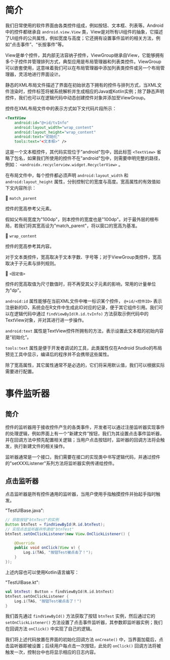 # 简介
我们日常使用的软件界面由各类控件组成，例如按钮、文本框、列表等。Android中的控件都继承自 `android.view.View` 类，View是对所有UI组件的抽象，它描述了UI组件的公共属性，例如宽度与高度；它还拥有设置事件监听的相关方法，例如“点击事件”、“长按事件”等。

View是单个控件，其内部无法容纳子控件，ViewGroup继承自View，它能够拥有多个子控件并管理排列方式，典型应用是布局管理器和列表类控件。ViewGroup可以嵌套使用，这意味着我们可以在布局管理器中添加列表类控件或另一个布局管理器，灵活地进行界面设计。

静态的XML布局文件描述了界面在初始状态下拥有的控件与排列方式，当XML文件渲染时，控件标签将被系统解析并生成相应的Java或Kotlin实例；除了静态声明控件，我们也可以在逻辑代码中动态创建控件对象并添加至ViewGroup。

控件在XML布局文件中的表示方式如下文代码片段所示：

```xml
<TextView
    android:id="@+id/tvInfo"
    android:layout_width="wrap_content"
    android:layout_height="wrap_content"
    android:text="初始化"
    tools:text="<文本框>" />
```

这是一个文本框控件，其代码实现位于"android"包中，因此标签 `<TextView>` 省略了包名，如果我们所使用的控件不在"android"包中，则需要申明完整的路径，例如： `<androidx.recyclerview.widget.RecyclerView>` 。

在布局文件中，每个控件都必须声明 `android:layout_width` 和 `android:layout_height` 属性，分别控制它的宽度与高度。宽高属性的有效值如下文内容所示：

🔷 `match_parent`

控件的宽高参考父元素。

假如父布局宽度为"100dp"，则本控件的宽度也是"100dp"。对于最外层的根布局，若我们将其宽高设为"match_parent"，将以窗口的宽高为基准。

🔷 `wrap_content`

控件的宽高参考其内容。

对于文本类控件，宽高取决于文本字数、字号等；对于ViewGroup类控件，宽高取决于子元素与排列规则。

🔷 `<固定值>`

控件的宽高取值为尺寸数值时，将不再受其父子元素的影响，常用的计量单位为"dp"。

`android:id` 属性能够在当前XML文件中唯一标识某个控件， `@+id/<控件ID>` 表示注册新的ID，系统会在R文件中生成此ID对应的记录，便于其它组件引用。我们可以在逻辑代码中通过 `findViewById(R.id.tvInfo)` 方法获取示例代码中的TextView对象，并对其进行进一步操作。

`android:text` 属性是TextView控件所拥有的方法，表示设置此文本框的初始内容是“初始化”。

`tools:text` 属性是便于开发者调试的工具，此类属性仅在Android Studio的布局预览工具中显示，编译后的程序并不会携带这些属性。

除了宽高属性，其它属性通常不是必选的，它们将采用默认值，我们可以根据实际需要进行配置。

# 事件监听器
## 简介
控件的监听器用于接收控件产生的各类事件，开发者可以通过注册监听器实现事件的处理逻辑，例如界面上有一个“新建文件”按钮，我们为其设置点击事件监听器，并在回调方法中预先配置相关逻辑；当用户点击按钮时，监听器的回调方法将会触发，执行新建文件的相关操作。

监听器通常是一个接口，我们需要在接口的实现类中书写逻辑代码，并通过控件的"setXXXListener"系列方法将监听器实例传递给控件。

## 点击监听器
点击监听器是所有控件通用的监听器，当用户使用手指触摸控件并抬起手指时触发。

"TestUIBase.java":

```java
// 获取按钮"btnTest"的实例
Button btnTest = findViewById(R.id.btnTest);
// 实现点击监听器并传递给"btnTest"
btnTest.setOnClickListener(new View.OnClickListener() {

    @Override
    public void onClick(View v) {
        Log.i(TAG, "按钮Test被点击了！");
    }
});
```

上述内容也可以使用Kotlin语言编写：

"TestUIBase.kt":

```kotlin
val btnTest: Button = findViewById(R.id.btnTest)
btnTest.setOnClickListener {
    Log.i(TAG, "按钮Test被点击了！")
}
```

我们首先通过 `findViewById()` 方法获取了按钮 `btnTest` 实例，然后通过它的 `setOnClickListener()` 方法设置了点击事件监听器，其参数即监听器实例；我们在回调方法 `onClick()` 中实现了自己的逻辑。

我们将上述代码放置在界面的初始化回调方法 `onCreate()` 中，当界面加载后，点击监听器即被设置；后续用户每点击一次按钮，此处的 `onClick()` 回调方法将被触发一次，控制台中也将显示相应的日志内容。
